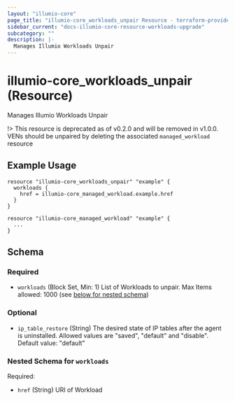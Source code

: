 ```yaml
---
layout: "illumio-core"
page_title: "illumio-core_workloads_unpair Resource - terraform-provider-illumio-core"
sidebar_current: "docs-illumio-core-resource-workloads-upgrade"
subcategory: ""
description: |-
  Manages Illumio Workloads Unpair
---
```


# illumio-core_workloads_unpair (Resource)

Manages Illumio Workloads Unpair

!> This resource is deprecated as of v0.2.0 and will be removed in v1.0.0. VENs should be unpaired by deleting the associated `managed_workload` resource

Example Usage
------------

```hcl
resource "illumio-core_workloads_unpair" "example" {
  workloads {
    href = illumio-core_managed_workload.example.href
  }
}

resource "illumio-core_managed_workload" "example" {
  ...
}
```

## Schema

### Required

- `workloads` (Block Set, Min: 1) List of Workloads to unpair. Max Items allowed: 1000 (see [below for nested schema](#nestedblock--workloads))

### Optional

- `ip_table_restore` (String) The desired state of IP tables after the agent is uninstalled. Allowed values are "saved", "default" and "disable". Default value: "default"

<a id="nestedblock--workloads"></a>
### Nested Schema for `workloads`

Required:

- `href` (String) URI of Workload
